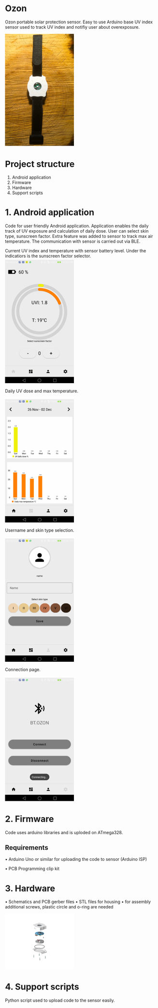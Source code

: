 # Ozon
Ozon portable solar protection sensor. Easy to use Arduino base UV index sensor used to track UV index and notifiy user about overexposure.

<img src="https://github.com/jurecej/Ozon/blob/main/pictures/2.jpeg" width="228"/>

# Project structure

  1. Android application
  2. Firmware
  3. Hardware
  4. Support scripts

# 1. Android application

Code for user friendly Android application. Application enables the daily track of UV exposure and calculation of daily dose. User can select skin type, sunscreen factor.
Extra feature was added to sensor to track max air temperature. The communication with sensor is carried out via BLE.

Current UV index and temperature with sensor battery level. Under the indicatiors is the sunscreen factor selector.
<img src="https://github.com/jurecej/Ozon/blob/main/pictures/3.png" width="228"/>

Daily UV dose and max temperature.

<img src="https://github.com/jurecej/Ozon/blob/main/pictures/4.png" width="228"/>

Username and skin type selection.

<img src="https://github.com/jurecej/Ozon/blob/main/pictures/5.png" width="228"/>

Connection page.

<img src="https://github.com/jurecej/Ozon/blob/main/pictures/6.png" width="228"/>

 # 2. Firmware

 Code uses arduino libraries and is uploded on ATmega328.

 ## Requirements
   • Arduino Uno or similar for uploading the code to sensor (Arduino ISP)
   
   • PCB Programming clip kit

#  3. Hardware

  • Schematics and PCB gerber files
  • STL files for housing
  • for assembly additional screws, plastic circle and o-ring are needed

<img src="https://github.com/jurecej/Ozon/blob/main/pictures/2024-03-20-UV-sensor-assembly.png" width="228"/>
  
#  4. Support scripts

Python script used to upload code to the sensor easily.
